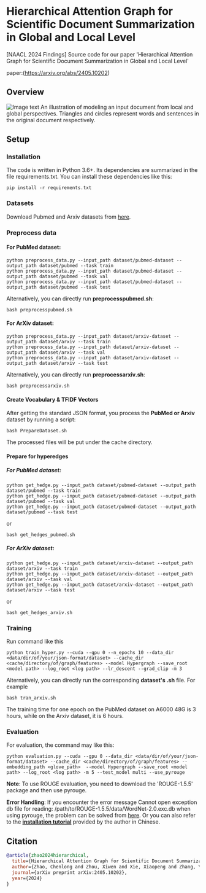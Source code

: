 # Hierarchical Attention Graph for Scientific Document Summarization in Global and Local Level
[NAACL 2024 Findings] Source code for our paper 'Hierarchical Attention Graph for Scientific Document Summarization in Global and Local Level'

paper:(https://arxiv.org/abs/2405.10202)
## Overview
![Image text](https://github.com/MoLICHENXI/Picture/blob/main/figure1.png)
An illustration of modeling an input document from local and global perspectives. Triangles and circles represent words and sentences in the original document respectively.
## Setup
### Installation
The code is written in Python 3.6+. Its dependencies are summarized in the file requirements.txt. You can install these dependencies like this:
```shell
pip install -r requirements.txt
```
### Datasets
Download Pubmed and Arxiv datasets from [here](https://github.com/armancohan/long-summarization).

### Preprocess data
#### For PubMed dataset:
```shell
python preprocess_data.py --input_path dataset/pubmed-dataset --output_path dataset/pubmed --task train
python preprocess_data.py --input_path dataset/pubmed-dataset --output_path dataset/pubmed --task val
python preprocess_data.py --input_path dataset/pubmed-dataset --output_path dataset/pubmed --task test
```
Alternatively, you can directly run **preprocesspubmed.sh**:
```shell
bash preprocesspubmed.sh
```

#### For ArXiv dataset:
```shell
python preprocess_data.py --input_path dataset/arxiv-dataset --output_path dataset/arxiv --task train
python preprocess_data.py --input_path dataset/arxiv-dataset --output_path dataset/arxiv --task val
python preprocess_data.py --input_path dataset/arxiv-dataset --output_path dataset/arxiv --task test
```
Alternatively, you can directly run **preprocessarxiv.sh**:
```shell
bash preprocessarxiv.sh
```


#### Create Vocabulary & TFIDF Vectors
After getting the standard JSON format, you process the **PubMed or Arxiv** dataset by running a script: 
```shell
bash PrepareDataset.sh
```
The processed files will be put under the cache directory.

#### Prepare for hyperedges
##### For PubMed dataset:
```shell
python get_hedge.py --input_path dataset/pubmed-dataset --output_path dataset/pubmed --task train
python get_hedge.py --input_path dataset/pubmed-dataset --output_path dataset/pubmed --task val
python get_hedge.py --input_path dataset/pubmed-dataset --output_path dataset/pubmed --task test
```
or
```shell
bash get_hedges_pubmed.sh
```

##### For ArXiv dataset:
```shell
python get_hedge.py --input_path dataset/arxiv-dataset --output_path dataset/arxiv --task train
python get_hedge.py --input_path dataset/arxiv-dataset --output_path dataset/arxiv --task val
python get_hedge.py --input_path dataset/arxiv-dataset --output_path dataset/arxiv --task test
```
or
```shell
bash get_hedges_arxiv.sh
```
### Training
Run command like this
```shell
python train_hyper.py --cuda --gpu 0 --n_epochs 10 --data_dir <data/dir/of/your/json-format/dataset> --cache_dir <cache/directory/of/graph/features> --model Hypergraph --save_root <model path> --log_root <log path> --lr_descent --grad_clip -m 3
```
Alternatively, you can directly run the corresponding **dataset's .sh** file. For example
```shell
bash tran_arxiv.sh
```
The training time for one epoch on the PubMed dataset on A6000 48G is 3 hours, while on the Arxiv dataset, it is 6 hours.
### Evaluation
For evaluation, the command may like this:
```shell
python evaluation.py --cuda --gpu 0 --data_dir <data/dir/of/your/json-format/dataset> --cache_dir <cache/directory/of/graph/features> --embedding_path <glove_path>  --model Hypergraph --save_root <model path> --log_root <log path> -m 5 --test_model multi --use_pyrouge
```
**Note**: To use ROUGE evaluation, you need to download the 'ROUGE-1.5.5' package and then use pyrouge.

**Error Handling**:  If you encounter the error message Cannot open exception db file for reading: /path/to/ROUGE-1.5.5/data/WordNet-2.0.exc.db when using pyrouge, the problem can be solved from [here](https://github.com/tagucci/pythonrouge#error-handling). Or you can also refer to the [**installation tutorial**](https://github.com/MoLICHENXI/Rouge-installation-guide) provided by the author in Chinese.

## Citation
```bibtex
@article{zhao2024hierarchical,
  title={Hierarchical Attention Graph for Scientific Document Summarization in Global and Local Level},
  author={Zhao, Chenlong and Zhou, Xiwen and Xie, Xiaopeng and Zhang, Yong},
  journal={arXiv preprint arXiv:2405.10202},
  year={2024}
}
```
